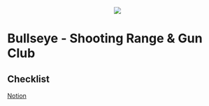 <p align="center">
  <a href="https://github.com/emailjohnthomascaballero">
    <img src="https://elements-template-kits-cover-images-0.imgix.net/files/452687759/Bullseye---Cover-Image.jpg?auto=compress%2Cformat&fit=max&w=1170&s=bd9a725ffe0559a3024396fb897679e3">
  </a>
</p>

# Bullseye - Shooting Range & Gun Club

## Checklist
[Notion](https://www.notion.so/BULLEYE-Shooting-Range-Gun-Club-d4fe901c8d3b4348b2fce29a96604f14?pvs=4)
